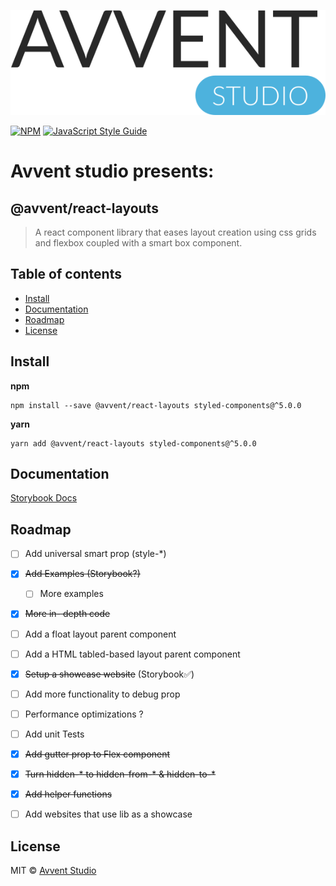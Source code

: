 <p align="center">
  <img src='./static/branding.svg' />
</p>

[![NPM](https://img.shields.io/npm/v/@avvent/react-layouts.svg)](https://www.npmjs.com/package/@avvent/react-layouts) [![JavaScript Style Guide](https://img.shields.io/badge/code_style-standard-brightgreen.svg)](https://standardjs.com)

# **Avvent studio** presents: <!-- omit in toc -->
## @avvent/react-layouts <!-- omit in toc -->

> A react component library that eases layout creation using css grids and flexbox coupled with a smart box component.


## Table of contents <!-- omit in toc -->
- [Install](#install)
- [Documentation](#documentation)
- [Roadmap](#roadmap)
- [License](#license)

## Install
**npm**
```bas
npm install --save @avvent/react-layouts styled-components@^5.0.0
```

**yarn**
```bas
yarn add @avvent/react-layouts styled-components@^5.0.0
```

## Documentation
[Storybook Docs](https://iamstephan.github.io/avvent-react-layouts-v2/)


## Roadmap

- [ ] Add universal smart prop (style-*)
- [x] ~~Add Examples (Storybook?)~~
  - [ ] More examples
- [x] ~~More in- depth code~~
- [ ] Add a float layout parent component
- [ ] Add a HTML tabled-based layout parent component
- [x] ~~Setup a showcase website~~ (Storybook✅)
- [ ] Add more functionality to debug prop
- [ ] Performance optimizations ?
- [ ] Add unit Tests
- [x] ~~Add gutter prop to Flex component~~
- [x] ~~Turn hidden-* to hidden-from-* & hidden-to-*~~
- [x] ~~Add helper functions~~
- [ ] Add websites that use lib as a showcase


## License
MIT © [Avvent Studio](https://studio.avvent.io)
